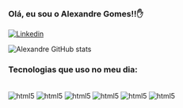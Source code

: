 ### Olá, eu sou o Alexandre Gomes!!✋


[![Linkedin](https://img.shields.io/badge/LinkedIn-0077B5?style=for-the-badge&logo=linkedin&logoColor=white)](https://https://linkedin.com/in/alexandre-gomes)

![Alexandre GitHub stats](https://github-readme-stats.vercel.app/api?username=Alegomes2&show_icons=true&theme=radical)


### Tecnologias que uso no meu dia:

<div style="display: inline_block"><br/>
 <img align="center" alt="html5" src="https://img.shields.io/badge/CSS3-1572B6?style=for-the-badge&logo=css3&logoColor=white">
 <img align="center" alt="html5" src="https://img.shields.io/badge/HTML5-E34F26?style=for-the-badge&logo=html5&logoColor=white">
 <img align="center" alt="html5" src="https://img.shields.io/badge/JavaScript-323330?style=for-the-badge&logo=javascript&logoColor=F7DF1E">
 <img align="center" alt="html5" src="https://img.shields.io/badge/React-20232A?style=for-the-badge&logo=react&logoColor=61DAFB">
 <img align="center" alt="html5" src="https://img.shields.io/badge/Node.js-43853D?style=for-the-badge&logo=node.js&logoColor=white">
 <img align="center" alt="html5" src="https://img.shields.io/badge/TypeScript-007ACC?style=for-the-badge&logo=typescript&logoColor=white">
</div>
